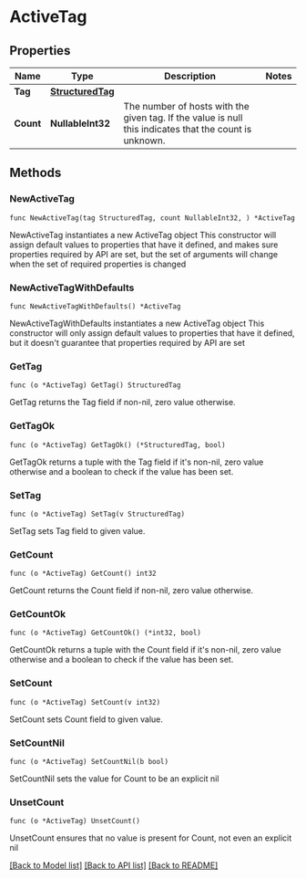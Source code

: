 # ActiveTag

## Properties

Name | Type | Description | Notes
------------ | ------------- | ------------- | -------------
**Tag** | [**StructuredTag**](StructuredTag.md) |  | 
**Count** | **NullableInt32** | The number of hosts with the given tag. If the value is null this indicates that the count is unknown. | 

## Methods

### NewActiveTag

`func NewActiveTag(tag StructuredTag, count NullableInt32, ) *ActiveTag`

NewActiveTag instantiates a new ActiveTag object
This constructor will assign default values to properties that have it defined,
and makes sure properties required by API are set, but the set of arguments
will change when the set of required properties is changed

### NewActiveTagWithDefaults

`func NewActiveTagWithDefaults() *ActiveTag`

NewActiveTagWithDefaults instantiates a new ActiveTag object
This constructor will only assign default values to properties that have it defined,
but it doesn't guarantee that properties required by API are set

### GetTag

`func (o *ActiveTag) GetTag() StructuredTag`

GetTag returns the Tag field if non-nil, zero value otherwise.

### GetTagOk

`func (o *ActiveTag) GetTagOk() (*StructuredTag, bool)`

GetTagOk returns a tuple with the Tag field if it's non-nil, zero value otherwise
and a boolean to check if the value has been set.

### SetTag

`func (o *ActiveTag) SetTag(v StructuredTag)`

SetTag sets Tag field to given value.


### GetCount

`func (o *ActiveTag) GetCount() int32`

GetCount returns the Count field if non-nil, zero value otherwise.

### GetCountOk

`func (o *ActiveTag) GetCountOk() (*int32, bool)`

GetCountOk returns a tuple with the Count field if it's non-nil, zero value otherwise
and a boolean to check if the value has been set.

### SetCount

`func (o *ActiveTag) SetCount(v int32)`

SetCount sets Count field to given value.


### SetCountNil

`func (o *ActiveTag) SetCountNil(b bool)`

 SetCountNil sets the value for Count to be an explicit nil

### UnsetCount
`func (o *ActiveTag) UnsetCount()`

UnsetCount ensures that no value is present for Count, not even an explicit nil

[[Back to Model list]](../README.md#documentation-for-models) [[Back to API list]](../README.md#documentation-for-api-endpoints) [[Back to README]](../README.md)


